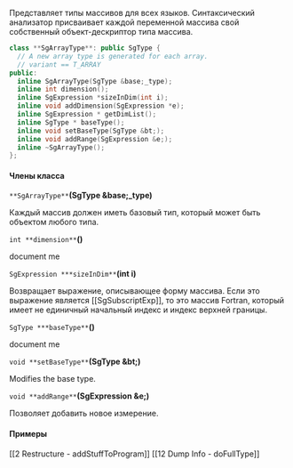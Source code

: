 Представляет типы массивов для всех языков. Синтаксический анализатор присваивает каждой переменной массива свой собственный объект-дескриптор типа массива.

```cpp
class **SgArrayType**: public SgType {
  // A new array type is generated for each array.
  // variant == T_ARRAY
public:
  inline SgArrayType(SgType &base;_type);
  inline int dimension();
  inline SgExpression *sizeInDim(int i);
  inline void addDimension(SgExpression *e);
  inline SgExpression * getDimList();
  inline SgType * baseType();
  inline void setBaseType(SgType &bt;);
  inline void addRange(SgExpression &e;);
  inline ~SgArrayType();
};
```
#### Члены класса

`**SgArrayType**`**(SgType &base;_type)**

Каждый массив должен иметь базовый тип, который может быть объектом любого типа.

`int **dimension**`**()**

document me

`SgExpression ***sizeInDim**`**(int i)**

Возвращает выражение, описывающее форму массива. Если это выражение является [[SgSubscriptExp]], то это массив Fortran, который имеет не единичный начальный индекс и индекс верхней границы.

`SgType ***baseType**`**()**

document me

`void **setBaseType**`**(SgType &bt;)**

Modifies the base type.

`void **addRange**`**(SgExpression &e;)**

Позволяет добавить новое измерение.

#### Примеры
[[2 Restructure - addStuffToProgram]]
[[12 Dump Info - doFullType]]
